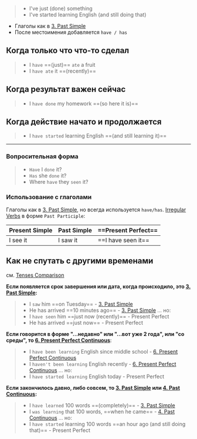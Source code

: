 > - I've just (done) something
> - I've started learning English (and still doing that)

- Глаголы как в [3. Past Simple](3.%20Past%20Simple.md)
- После местоимения добавляется `have / has`

## Когда только что что-то сделал

> - I `have` ==(just)== `ate` a fruit
> - I `have ate` it ==(recently)==

## Когда результат важен сейчас

> - I `have done` my homework ==(so here it is)==

## Когда действие начато и продолжается

> - I `have started` learning English ==(and still learning it)==

-----

### Вопросительная форма

> - `Have` I `done` it?
> - `Has` she `done` it?
> - Where `have` they `seen` it? 

### Использование с глаголами

Глаголы как в [3. Past Simple](3.%20Past%20Simple.md), но всегда используется `have/has`. [Irregular Verbs](../Basics/Irregular%20Verbs.md) в форме `Past Participle`:

| Present Simple | Past Simple | ==Present Perfect== |
| - | - | - |
| I see it | I saw it | ==I have seen it== |

## Как не спутать с другими временами

см. [Tenses Comparison](Tenses%20Comparison.md)

**Если появляется срок завершения или дата, когда происходило, это [3. Past Simple](3.%20Past%20Simple.md):**
> - I `saw` him ==on Tuesday== - [3. Past Simple](3.%20Past%20Simple.md)
> - He has arrived ==10 minutes ago== - [3. Past Simple](3.%20Past%20Simple.md)
> ... но:
> - I `have seen` him ==just now (recently)== - Present Perfect
> - He has arrived ==just now== - Present Perfect

**Если говорится в форме "...недавно" или "...вот уже 2 года", или "со среды", то [6. Present Perfect Continuous](6.%20Present%20Perfect%20Continuous.md)**:
> - I `have been learning` English since middle school - [6. Present Perfect Continuous](6.%20Present%20Perfect%20Continuous.md)
> - I `haven't been learning` English recently - [6. Present Perfect Continuous](6.%20Present%20Perfect%20Continuous.md)
> ... но:
> - I `have started learning` English today - Present Perfect

**Если закончилось давно, либо совсем, то [3. Past Simple](3.%20Past%20Simple.md) или [4. Past Continuous](4.%20Past%20Continuous.md):**
> - I `have learned` 100 words ==(completely)== - [3. Past Simple](3.%20Past%20Simple.md)
> - I `was learning` that 100 words, ==when he came== - [4. Past Continuous](4.%20Past%20Continuous.md)
> ... но:
> - I `have started` learning 100 words ==an hour ago (and still doing that)== - Present Perfect
